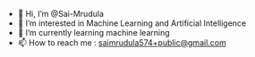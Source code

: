 - 👋 Hi, I’m @Sai-Mrudula
- 👀 I’m interested in Machine Learning and Artificial Intelligence
- 🌱 I’m currently learning machine learning 
- 📫 How to reach me : saimrudula574+public@gmail.com

<!---
Sai-Mrudula/Sai-Mrudula is a ✨ special ✨ repository because its `README.md` (this file) appears on your GitHub profile.
You can click the Preview link to take a look at your changes.
--->
